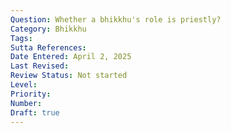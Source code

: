 ```yaml
---
Question: Whether a bhikkhu's role is priestly?
Category: Bhikkhu
Tags:
Sutta References:
Date Entered: April 2, 2025
Last Revised:
Review Status: Not started
Level: 
Priority: 
Number: 
Draft: true
---
```

